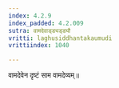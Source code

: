 ```yaml
---
index: 4.2.9
index_padded: 4.2.009
sutra: वामदेवाड्ड्यड्ड्यौ
vritti: laghusiddhantakaumudi
vrittiindex: 1040

---
```

वामदेवेन दृष्टं साम वामदेव्यम्॥